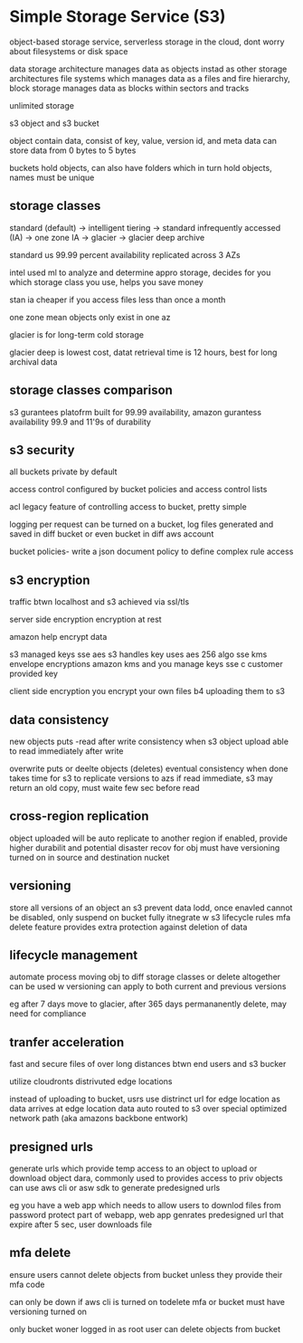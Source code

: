 # Simple Storage Service (S3)

object-based storage service, serverless storage in the cloud, dont worry about filesystems or disk space


data storage architecture manages data as objects instad as other storage architectures
file systems which manages data as a files and fire hierarchy, block storage manages data as blocks within sectors and tracks

unlimited storage

s3 object and s3 bucket

object contain data, consist of key, value, version id, and meta data can store data from 0 bytes to 5 bytes

buckets hold objects, can also have folders which in turn hold objects, names must be unique


## storage classes

standard (default) -> intelligent tiering -> standard infrequently accessed (IA) -> one zone IA -> glacier -> glacier deep archive

standard us 99.99 percent availability replicated across 3 AZs

intel used ml to analyze and determine appro storage, decides for you which storage class you use, helps you save money

stan ia cheaper if you access files less than once a month

one zone mean objects only exist in one az

glacier is for long-term cold storage

glacier deep is lowest cost, datat retrieval time is 12 hours, best for long archival data

## storage classes comparison

s3 gurantees platofrm built for 99.99 availability, amazon gurantess availability 99.9 and 11'9s of durability

## s3 security

all buckets private by default

access control configured by bucket policies and access control lists

acl legacy feature of controlling access to bucket, pretty simple

logging per request can be turned on a bucket, log files generated and saved in diff bucket or even bucket in diff aws account

bucket policies- write a json document policy to define complex rule access

## s3 encryption

traffic btwn localhost and s3 achieved via ssl/tls

server side encryption encryption at rest

amazon help encrypt data

s3 managed keys
sse aes s3 handles key uses aes 256 algo
sse kms envelope encryptions amazon kms and you manage keys
sse c customer provided key

client side encryption
you encrypt your own files b4 uploading them to s3

## data consistency

new objects puts
-read after write consistency
when s3 object upload able to read immediately after write

overwrite puts or deelte objects (deletes)
eventual consistency
when done takes time for s3 to replicate versions to azs
if read immediate, s3 may return an old copy, must waite few sec before read

## cross-region replication

object uploaded will be auto replicate to another region if enabled, provide higher durabilit and potential disaster recov for obj
must have versioning turned on in source and destination nucket

## versioning

store all versions of an object an s3
prevent data lodd, once enavled cannot be disabled, only suspend on bucket
fully itnegrate w s3 lifecycle rules
mfa delete feature provides extra protection against deletion of data

## lifecycle management

automate process moving obj to diff storage classes or delete altogether
can be used w versioning
can apply to both current and previous versions

eg after 7 days move to glacier, after 365 days permananently delete, may need for compliance

## tranfer acceleration

fast and secure files of over long distances btwn end users and s3 bucker

utilize cloudronts distrivuted edge locations

instead of uploading to bucket, usrs use distrinct url for edge location
as data arrives at edge location data auto routed to s3 over special optimized network path (aka amazons backbone entwork)

## presigned urls

generate urls which provide temp access to an object to upload or download object dara, 
commonly used to provides access to priv objects can use aws cli or asw sdk to generate predesigned urls

eg you have a web app which needs to allow users to downlod files from password protect part of webapp, web app genrates predesigned url that expire after 5 sec, user downloads file

## mfa delete

ensure users cannot delete objects from bucket unless they provide their mfa code

can only be down if aws cli is turned on todelete mfa or bucket must have versioning turned on

only bucket woner logged in as root user can delete objects from bucket
